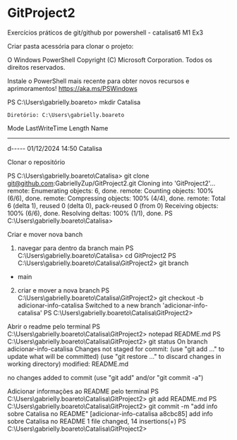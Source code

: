 # GitProject2
Exercícios práticos de git/github por powershell - catalisat6 M1 Ex3



Criar pasta acessória para clonar o projeto:

O Windows PowerShell
Copyright (C) Microsoft Corporation. Todos os direitos reservados.

Instale o PowerShell mais recente para obter novos recursos e aprimoramentos! https://aka.ms/PSWindows

PS C:\Users\gabrielly.boareto> mkdir Catalisa


    Diretório: C:\Users\gabrielly.boareto


Mode                 LastWriteTime         Length Name
----                 -------------         ------ ----
d-----        01/12/2024     14:50                Catalisa


Clonar o repositório

PS C:\Users\gabrielly.boareto\Catalisa> git clone git@github.com:GabriellyZup/GitProject2.git
Cloning into 'GitProject2'...
remote: Enumerating objects: 6, done.
remote: Counting objects: 100% (6/6), done.
remote: Compressing objects: 100% (4/4), done.
remote: Total 6 (delta 1), reused 0 (delta 0), pack-reused 0 (from 0)
Receiving objects: 100% (6/6), done.
Resolving deltas: 100% (1/1), done.
PS C:\Users\gabrielly.boareto\Catalisa>


Criar e mover nova banch

1. navegar para dentro da branch main
PS C:\Users\gabrielly.boareto\Catalisa> cd GitProject2
PS C:\Users\gabrielly.boareto\Catalisa\GitProject2> git branch
* main

2. criar e mover a nova branch
PS C:\Users\gabrielly.boareto\Catalisa\GitProject2> git checkout -b adicionar-info-catalisa
Switched to a new branch 'adicionar-info-catalisa'
PS C:\Users\gabrielly.boareto\Catalisa\GitProject2>


Abrir o readme pelo terminal
PS C:\Users\gabrielly.boareto\Catalisa\GitProject2> notepad README.md
PS C:\Users\gabrielly.boareto\Catalisa\GitProject2> git status
On branch adicionar-info-catalisa
Changes not staged for commit:
  (use "git add <file>..." to update what will be committed)
  (use "git restore <file>..." to discard changes in working directory)
        modified:   README.md

no changes added to commit (use "git add" and/or "git commit -a")

Adicionar informações ao README pelo terminal
PS C:\Users\gabrielly.boareto\Catalisa\GitProject2> git add README.md
PS C:\Users\gabrielly.boareto\Catalisa\GitProject2> git commit -m "add info sobre Catalisa no README"
[adicionar-info-catalisa a8cbc85] add info sobre Catalisa no README
 1 file changed, 14 insertions(+)
PS C:\Users\gabrielly.boareto\Catalisa\GitProject2>

